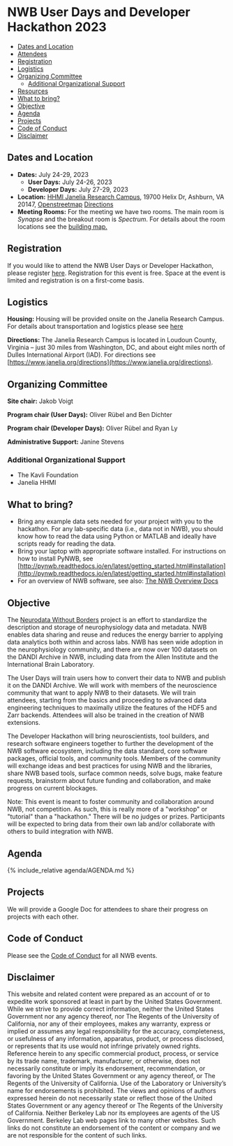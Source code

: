 # NWB User Days and Developer Hackathon 2023

[//]: # (  * [Report]&#40;#report&#41;)
  * [Dates and Location](#dates-and-location)
  * [Attendees](#attendees)
  * [Registration](#registration)
  * [Logistics](#logistics)
  * [Organizing Committee](#organizing-committee)
    * [Additional Organizational Support](#additional-organizational-support)
  * [Resources](#resources)
  * [What to bring?](#what-to-bring)
  * [Objective](#objective)
  * [Agenda](#agenda)
  * [Projects](#projects)
  * [Code of Conduct](#code-of-conduct)
  * [Disclaimer](#disclaimer)

[//]: # (## Report)

[//]: # ()
[//]: # (The final report for the 15th NWB Developer Hackathon and User Days is now available:)

## Dates and Location

- **Dates:** July 24-29, 2023
  - **User Days:** July 24-26, 2023
  - **Developer Days:** July 27-29, 2023
- **Location:** [HHMI Janelia Research Campus](https://www.janelia.org/), 19700 Helix Dr, Ashburn, VA 20147,
  [Openstreetmap](https://www.openstreetmap.org/?mlat=39.0708&mlon=-77.4655#map=14/39.0708/-77.4655)
  [Directions](https://www.janelia.org/directions)
- **Meeting Rooms:** For the meeting we have two rooms. The main room is *Synapse* and the breakout room is *Spectrum*.
  For details about the room locations see the [building map.](travel/janelia_room_plan_for_6th_nwbn_hackathon.pdf)

## Registration

If you would like to attend the NWB User Days or Developer Hackathon, please register 
[here](https://forms.gle/ZqgUKDCfcX9XT8AbA). Registration for this event is free. Space at the event is limited and 
registration is on a first-come basis.

## Logistics

**Housing:** Housing will be provided onsite on the Janelia Research Campus. For details about transportation and 
logistics please see [here](https://www.dropbox.com/s/i2540enmapap05o/Janelia%20travel%20logistics.pdf?dl=0)

[//]: # (**Travel:** Travel support is being provided by The Kavli Foundation. Housing is onsite at HHMI Janelia Research Campus and will be provided by Janelia.)

[//]: # (research campus, travel support is intended for flights &#40;not housing&#41;. Funds available to support attendee travel are limited! Travel arrangements must be pre-approved by the Foundation’s Executive Assistant. If you use the Kavli travel services &#40;recommended&#41; then please CC Stephanie Albin &#40;salbin@kavlifoundation.org&#41; to get approval for the travel cost. Also, if you are planing to book your own flights then please make sure to get PRE-APPROVAL from Stephanie Albin &#40;salbin at kavlifoundation.org&#41;. Please see the [Kavli reimbursement guidelines]&#40;travel/Kavli_Reimbursement_Guidelines.pdf&#41; for details. The traveler profile form is available [here]&#40;travel/CT_Traveler_Profile.docx&#41;.)

**Directions:** The Janelia Research Campus is located in Loudoun County, Virginia – just 30 miles from Washington, DC,
and about eight miles north of Dulles International Airport (IAD). For directions see
[https://www.janelia.org/directions](https://www.janelia.org/directions).


## Organizing Committee

**Site chair:** Jakob Voigt

**Program chair (User Days):**  Oliver Rübel and Ben Dichter

**Program chair (Developer Days):** Oliver Rübel and Ryan Ly

**Administrative Support:** Janine Stevens

### Additional Organizational Support

- The Kavli Foundation
- Janelia HHMI

## What to bring?

* Bring any example data sets needed for your project with you to the hackathon. For any lab-specific data (i.e., 
  data not in NWB), you should know how to read the data using Python or MATLAB and ideally have scripts ready for 
  reading the data.
* Bring your laptop with appropriate software installed. For instructions on how to install PyNWB, see [http://pynwb.readthedocs.io/en/latest/getting_started.html#installation](http://pynwb.readthedocs.io/en/latest/getting_started.html#installation)
* For an overview of NWB software, see also: [The NWB Overview Docs](https://nwb-overview.readthedocs.io/en/latest/)

## Objective

The [Neurodata Without Borders](nwb.org) project is an effort to standardize the description and storage of neurophysiology
data and metadata. NWB enables data sharing and reuse and reduces the energy barrier to applying data analytics both within
and across labs. NWB has seen wide adoption in the neurophysiology community, and there are now over 100 datasets on the
DANDI Archive in NWB, including data from the Allen Institute and the International Brain Laboratory.

The User Days will train users how to convert their data to NWB and publish it on the DANDI Archive. 
We will work with members of the neuroscience community that want to apply NWB to their datasets. We will train 
attendees, starting from the basics and proceeding to advanced data engineering techniques to maximally utilize the
features of the HDF5 and Zarr backends. Attendees will also be trained in the creation of NWB extensions.

The Developer Hackathon will bring neuroscientists, tool builders, and research software engineers together to further the
development of the NWB software ecosystem, including the data standard, core software packages, official tools, and community tools. 
Members of the community will exchange ideas and best practices for using NWB and the libraries, share NWB based tools, surface 
common needs, solve bugs, make feature requests, brainstorm about future funding and collaboration, and make progress 
on current blockages.

Note: This event is meant to foster community and collaboration around NWB, not competition. As such, this is really
more of a "workshop" or "tutorial" than a "hackathon." There will be no judges or prizes. Participants will be expected
to bring data from their own lab and/or collaborate with others to build integration with NWB.

## Agenda

<!-- ORGANIZERS: please edit AGENDA.md -->

{% include_relative agenda/AGENDA.md %}

## Projects

We will provide a Google Doc for attendees to share their progress on projects with each other.

[//]: # ()
[//]: # (## Attending Remotely)

[//]: # ()
[//]: # (We are using Zoom for remote participation.There are multiple ways to join this meeting.)

[//]: # ()
[//]: # (1. Use the following link to Join the meeting from your desktop or cell: [https://hhmi.zoom.us/j/122156921]&#40;https://hhmi.zoom.us/j/122156921&#41; &#40;This will load the Zoom client and is recommended for the best audio quality!&#41;)

[//]: # ()
[//]: # (2. From a cell phone if you are not able to use the first link :)

[//]: # (US: **+19294362866,,122156921#** or **+16699006833,,122156921#**)

[//]: # ()
[//]: # (3. From a standard telephone : Dial&#40;for higher quality, dial a number based on your current location&#41;:)

[//]: # (US: +1 929 436 2866 or +1 669 900 6833 or 877 853 5257 &#40;Toll Free&#41; or 855 880 1246 &#40;Toll Free&#41;)

[//]: # (Meeting ID: 122 156 921  &#40;Find your local number: [https://zoom.us/u/acHwiXLxGC]&#40;https://zoom.us/u/acHwiXLxGC&#41;&#41;)

[//]: # ()
[//]: # (4. If you are in an HHMI conference room, use the touch panel to dial 2800. When prompted, type #122 156 921#)

## Code of Conduct

Please see the [Code of Conduct](https://neurodatawithoutborders.github.io/nwb_hackathons/code_of_conduct) for all NWB events.


## Disclaimer

This website and related content were prepared as an account of or to expedite work sponsored at least in part by 
the United States Government. While we strive to provide correct information, neither the United States Government 
nor any agency thereof, nor The Regents of the University of California, nor any of their employees, makes any 
warranty, express or implied  or assumes any legal responsibility for the accuracy, completeness, or usefulness of 
any information, apparatus, product, or process disclosed, or represents that its use would not infringe privately 
owned rights. Reference herein to any specific commercial product, process, or service by its trade name, trademark, 
manufacturer, or otherwise, does not necessarily constitute or imply its endorsement, recommendation, or favoring by 
the United States Government or any agency thereof, or The Regents of the University of California.  Use of the 
Laboratory or University’s name for endorsements is prohibited. The views and opinions of authors expressed herein 
do not necessarily state or reflect those of the United States Government or any agency thereof or The Regents of 
the University of California.  Neither Berkeley Lab nor its employees are agents of the US Government. Berkeley Lab 
web pages link to many other websites.  Such links do not constitute an endorsement of the content or company and we 
are not responsible for the content of such links.


